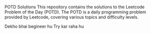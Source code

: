  POTD Solutions This repository contains the solutions to the Leetcode Problem of the Day (POTD). The POTD is a daily programming problem provided by Leetcode, covering various topics and difficulty levels.

Dekho bhai begineer hu Try kar raha hu
